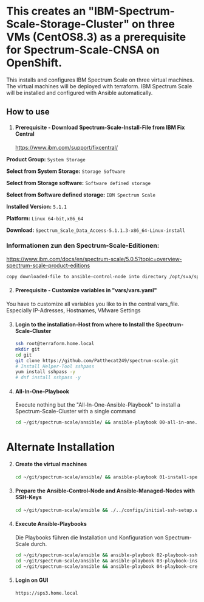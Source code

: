 # This creates an "IBM-Spectrum-Scale-Storage-Cluster" on three VMs (CentOS8.3) as a prerequisite for Spectrum-Scale-CNSA on OpenShift. 
This installs and configures IBM Spectrum Scale on three virtual machines. The virtual machines will be deployed with terraform. IBM Spectrum Scale will be installed and configured with Ansible automatically.



## How to use
1. #### Prerequisite - Download Spectrum-Scale-Install-File from IBM Fix Central
    https://www.ibm.com/support/fixcentral/

  **Product Group:** `System Storage`

  **Select from System Storage:** `Storage Software`

  **Select from Storage software:** `Software defined storage`

  **Select from Software defined storage:** `IBM Spectrum Scale`

  **Installed Version:** `5.1.1`

  **Platform:** `Linux 64-bit,x86_64`

  **Download:** `Spectrum_Scale_Data_Access-5.1.1.3-x86_64-Linux-install`

### Informationen zun den Spectrum-Scale-Editionen: 
https://www.ibm.com/docs/en/spectrum-scale/5.0.5?topic=overview-spectrum-scale-product-editions

```bash
copy downloaded-file to ansible-control-node into directory /opt/sva/spectrumscale/
```

2. #### Prerequisite - Customize variables in "vars/vars.yaml"
You have to customize all variables you like to in the central vars_file. Especially IP-Adresses, Hostnames, VMware Settings

3. #### Login to the installation-Host from where to Install the Spectrum-Scale-Cluster

   ```bash
   ssh root@terraform.home.local
   mkdir git
   cd git
   git clone https://github.com/Patthecat249/spectrum-scale.git
   # Install Helper-Tool sshpass
   yum install sshpass -y
   # dnf install sshpass -y
   ```
   

4. #### All-In-One-Playbook

   Execute nothing but the "All-In-One-Ansible-Playbook" to install a Spectrum-Scale-Cluster with a single command

   ```bash
   cd ~/git/spectrum-scale/ansible/ && ansible-playbook 00-all-in-one.yaml
   ```



# Alternate Installation

2. #### Create the virtual machines

   ```bash
   cd ~/git/spectrum-scale/ansible/ && ansible-playbook 01-install-spectrum-scale-vms.yaml
   ```

   

3. #### Prepare the Ansible-Control-Node and Ansible-Managed-Nodes with SSH-Keys

   ```bash
   cd ~/git/spectrum-scale/ansible && ./../configs/initial-ssh-setup.sh
   ```

4. #### Execute Ansible-Playbooks

   Die Playbooks führen die Installation und Konfiguration von Spectrum-Scale durch.

   ```bash
   cd ~/git/spectrum-scale/ansible && ansible-playbook 02-playbook-ssh-prepare-setup.yml
   cd ~/git/spectrum-scale/ansible && ansible-playbook 03-playbook-install-spectrum-scale.yml
   cd ~/git/spectrum-scale/ansible && ansible-playbook 04-playbook-create-spectrum-scale-user.yml
   ```

5. #### Login on GUI

   ```bash
   https://sps3.home.local
   ```

   